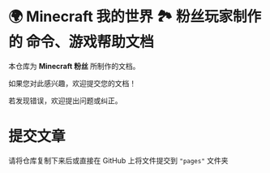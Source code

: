 # 🌍 Minecraft 我的世界 🏞 粉丝玩家制作的 命令、游戏帮助文档

本仓库为 **Minecraft 粉丝** 所制作的文档。

如果您对此感兴趣，欢迎提交您的文档！

若发现错误，欢迎提出问题或纠正。

# 提交文章

请将仓库复制下来后或直接在 GitHub 上将文件提交到 `"pages"` 文件夹
